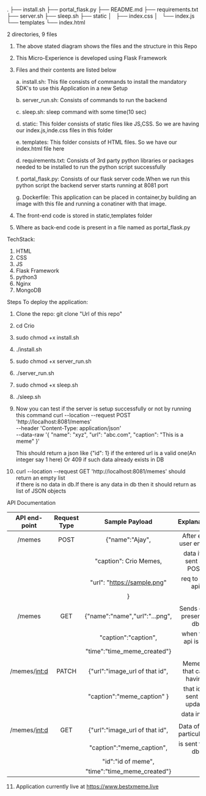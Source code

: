 .
├── install.sh
├── portal_flask.py
├── README.md
├── requirements.txt
├── server.sh
├── sleep.sh
├── static
│   ├── index.css
│   └── index.js
└── templates
    └── index.html

2 directories, 9 files

1. The above stated diagram shows the files and the structure in this Repo
2. This Micro-Experience is developed using Flask Framework
3. Files and their contents are listed below
   
   a. install.sh: This file consists of commands to install the mandatory SDK's to use this   Application in a new Setup

   b. server_run.sh: Consists of commands to run the backend

   c. sleep.sh: sleep command with some time(10 sec)

   d. static: This folder consists of static files like JS,CSS. So we are having our index.js,inde.css files in this folder

   e. templates: This folder consists of HTML files. So we have our index.html file here

   d. requirements.txt: Consists of 3rd party python libraries or packages needed to be installed to run the python script successfully

   f. portal_flask.py: Consists of our flask server code.When we run this python script the backend server starts running at 8081 port

   g. Dockerfile: This application can be placed in container,by building an image with this file and running a conatiner with that image. 

4. The front-end code is stored in static,templates folder
5. Where as back-end code is present in a file named as portal_flask.py

TechStack:

1. HTML
2. CSS
3. JS
4. Flask Framework
5. python3
6. Nginx
7. MongoDB

Steps To deploy the application:

1. Clone the repo: git clone "Url of this repo"
2. cd Crio
3. sudo chmod +x install.sh
4. ./install.sh
5. sudo chmod +x server_run.sh
6. ./server_run.sh
7. sudo chmod +x sleep.sh
8. ./sleep.sh
9. Now you can test if the server is setup successfully or not by running this command
   curl --location --request POST 'http://localhost:8081/memes' \
   --header 'Content-Type: application/json' \
   --data-raw '{
   "name": "xyz",
   "url": "abc.com",
   "caption": "This is a meme"
   }'

   This should return a json like {"id": 1} if the entered url is a valid one(An integer say 1 here)
   Or 409 if such data already exists in DB 

10. curl --location --request GET 'http://localhost:8081/memes' should return an empty list   
    if there is no data in db.If there is any data in db then it should return as list of JSON
    objects


  API Documentation 

| API end-point | Request Type|    Sample Payload            | Explanation              |
| :-----------: | :---------: | :------------------------:   |:------------------------:|      
| /memes        |    POST     |  {"name":"Ajay",             |After end user enters     |
|               |             |   "caption": Crio Memes,     |data it is sent as POST   |
|               |             |   "url": "https://sample.png"|req to this api           |  
|               |             |   }                          |                          | 
|               |             |                              |                          |
| /memes        |    GET      |{"name":"name","url":"...png",| Sends data present in db |
|               |             | "caption":"caption",         | when this api is hit     |
|               |             | "time":"time_meme_created"}  |                          |
|               |             |                              |                          |
| /memes/<int:d>|    PATCH    |{"url":"image_url of that id",|Meme of that card having  |
|               |             |   "caption":"meme_caption" } |that id is sent to update |
|               |             |                              | data in db               |
|               |             |                              |                          |
| /memes/<int:d>|    GET      |{"url":"image_url of that id",|Data of that particular id|
|               |             |  "caption":"meme_caption",   |is sent from db           |
|               |             |  "id":"id of meme",          |                          |
|               |             |  "time":"time_meme_created"} |                          |

11. Application currently live at https://www.bestxmeme.live

